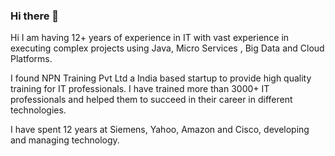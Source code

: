 ### Hi there 👋
Hi I am having 12+ years of experience in IT with vast experience in executing complex projects using Java, Micro Services , Big Data and Cloud Platforms.

I found NPN Training Pvt Ltd a India based startup to provide high quality training for IT professionals. I have trained more than 3000+ IT professionals and helped them to succeed in their career in different technologies.

I have spent 12 years at Siemens, Yahoo, Amazon and Cisco, developing and managing technology.
<!--
**npntraining/npntraining** is a ✨ _special_ ✨ repository because its `README.md` (this file) appears on your GitHub profile.

Here are some ideas to get you started:

- 🔭 I’m currently working on ...
- 🌱 I’m currently learning ...
- 👯 I’m looking to collaborate on ...
- 🤔 I’m looking for help with ...
- 💬 Ask me about ...
- 📫 How to reach me: ...
- 😄 Pronouns: ...
- ⚡ Fun fact: ...
-->
